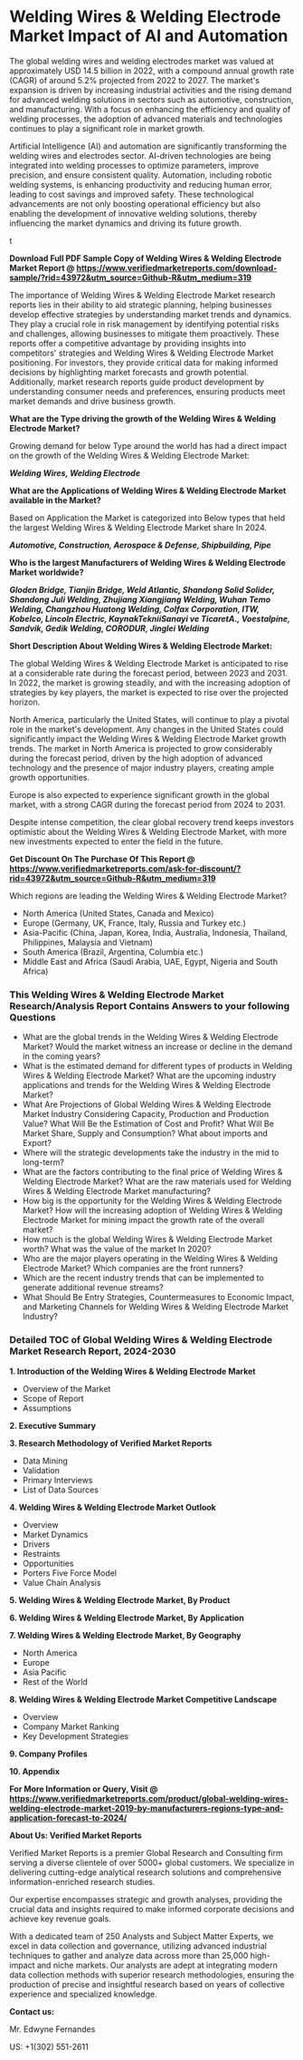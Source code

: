 <meta name="title" content="Global Welding Wires & Welding Electrode Market Impact of AI and Automation"><meta name="description" content="The global welding wires and welding electrodes market was valued at approximately USD 14.5 billion in 2022, with a compound annual growth rate (CAGR) of around 5.2% p"><meta name="title" content="Welding Wires & Welding Electrode Market Size, Share, Scope, Trends, Growth, Opportunities, Analysis, Forecast"><h1>Welding Wires & Welding Electrode Market Impact of AI and Automation</h1><p>The global welding wires and welding electrodes market was valued at approximately USD 14.5 billion in 2022, with a compound annual growth rate (CAGR) of around 5.2% projected from 2022 to 2027. The market's expansion is driven by increasing industrial activities and the rising demand for advanced welding solutions in sectors such as automotive, construction, and manufacturing. With a focus on enhancing the efficiency and quality of welding processes, the adoption of advanced materials and technologies continues to play a significant role in market growth.</p><p>Artificial Intelligence (AI) and automation are significantly transforming the welding wires and electrodes sector. AI-driven technologies are being integrated into welding processes to optimize parameters, improve precision, and ensure consistent quality. Automation, including robotic welding systems, is enhancing productivity and reducing human error, leading to cost savings and improved safety. These technological advancements are not only boosting operational efficiency but also enabling the development of innovative welding solutions, thereby influencing the market dynamics and driving its future growth.</p>t</p><p id="" class=""><strong>Download Full PDF Sample Copy of Welding Wires & Welding Electrode Market Report @ <a href="https://www.verifiedmarketreports.com/download-sample/?rid=43972&utm_source=Github-R&utm_medium=319" target="_blank">https://www.verifiedmarketreports.com/download-sample/?rid=43972&utm_source=Github-R&utm_medium=319</a></strong></p><p>The importance of&nbsp;Welding Wires & Welding Electrode Market research reports lies in their ability to aid strategic planning, helping businesses develop effective strategies by understanding market trends and dynamics. They play a crucial role in risk management by identifying potential risks and challenges, allowing businesses to mitigate them proactively. These reports offer a competitive advantage by providing insights into competitors' strategies and Welding Wires & Welding Electrode Market positioning. For investors, they provide critical data for making informed decisions by highlighting market forecasts and growth potential. Additionally, market research reports guide product development by understanding consumer needs and preferences, ensuring products meet market demands and drive business growth.</p><p><strong>What are the&nbsp;Type driving the growth of the Welding Wires & Welding Electrode Market?</strong></p><p id="" class="">Growing demand for below Type around the world has had a direct impact on the growth of the Welding Wires & Welding Electrode Market:</p><em><strong>Welding Wires, Welding Electrode</strong></em></p><strong>What are the&nbsp;Applications&nbsp;of Welding Wires & Welding Electrode Market available in the Market?</strong></p><p id="" class="">Based on Application the Market is categorized into Below types that held the largest Welding Wires & Welding Electrode Market share In 2024.</p><em><strong>Automotive, Construction, Aerospace & Defense, Shipbuilding, Pipe</strong></em></p><strong>Who is the largest Manufacturers of Welding Wires & Welding Electrode Market worldwide?</strong></p><p><em><strong>Gloden Bridge, Tianjin Bridge, Weld Atlantic, Shandong Solid Solider, Shandong Juli Welding, Zhujiang Xiangjiang Welding, Wuhan Temo Welding, Changzhou Huatong Welding, Colfax Corporation, ITW, Kobelco, Lincoln Electric, KaynakTekniiSanayi ve TicaretA., Voestalpine, Sandvik, Gedik Welding, CORODUR, Jinglei Welding</strong></em></p><p id="" class=""><strong>Short Description About Welding Wires & Welding Electrode Market:</strong></p><p>The global Welding Wires & Welding Electrode Market is anticipated to rise at a considerable rate during the forecast period, between 2023 and 2031. In 2022, the market is growing steadily, and with the increasing adoption of strategies by key players, the market is expected to rise over the projected horizon.</p><p>North America, particularly the United States, will continue to play a pivotal role in the market's development. Any changes in the United States could significantly impact the Welding Wires & Welding Electrode Market growth trends. The market in North America is projected to grow considerably during the forecast period, driven by the high adoption of advanced technology and the presence of major industry players, creating ample growth opportunities.</p><p>Europe is also expected to experience significant growth in the global market, with a strong CAGR during the forecast period from 2024 to 2031.</p><p>Despite intense competition, the clear global recovery trend keeps investors optimistic about the Welding Wires & Welding Electrode Market, with more new investments expected to enter the field in the future.</p><p id="" class=""><strong>Get Discount On The Purchase Of This Report @ <a href="https://www.verifiedmarketreports.com/ask-for-discount/?rid=43972&utm_source=Github-R&utm_medium=319" target="_blank">https://www.verifiedmarketreports.com/ask-for-discount/?rid=43972&utm_source=Github-R&utm_medium=319</a></strong></p>Which regions are leading the Welding Wires & Welding Electrode Market?</p><ul><li>North America (United States, Canada and Mexico)</li><li>Europe (Germany, UK, France, Italy, Russia and Turkey etc.)</li><li>Asia-Pacific (China, Japan, Korea, India, Australia, Indonesia, Thailand, Philippines, Malaysia and Vietnam)</li><li>South America (Brazil, Argentina, Columbia etc.)</li><li>Middle East and Africa (Saudi Arabia, UAE, Egypt, Nigeria and South Africa)</li></ul><h3 id="" class="">This Welding Wires & Welding Electrode Market Research/Analysis Report Contains Answers to your following Questions</h3><ul><li>What are the global trends in the Welding Wires & Welding Electrode Market? Would the market witness an increase or decline in the demand in the coming years?</li><li>What is the estimated demand for different types of products in Welding Wires & Welding Electrode Market? What are the upcoming industry applications and trends for the Welding Wires & Welding Electrode Market?</li><li>What Are Projections of Global Welding Wires & Welding Electrode Market Industry Considering Capacity, Production and Production Value? What Will Be the Estimation of Cost and Profit? What Will Be Market Share, Supply and Consumption? What about imports and Export?</li><li>Where will the strategic developments take the industry in the mid to long-term?</li><li>What are the factors contributing to the final price of Welding Wires & Welding Electrode Market? What are the raw materials used for Welding Wires & Welding Electrode Market manufacturing?</li><li>How big is the opportunity for the Welding Wires & Welding Electrode Market? How will the increasing adoption of Welding Wires & Welding Electrode Market for mining impact the growth rate of the overall market?</li><li>How much is the global Welding Wires & Welding Electrode Market worth? What was the value of the market In 2020?</li><li>Who are the major players operating in the Welding Wires & Welding Electrode Market? Which companies are the front runners?</li><li>Which are the recent industry trends that can be implemented to generate additional revenue streams?</li><li>What Should Be Entry Strategies, Countermeasures to Economic Impact, and Marketing Channels for Welding Wires & Welding Electrode Market Industry?</li></ul><h3 id="" class="">Detailed TOC of Global Welding Wires & Welding Electrode Market Research Report, 2024-2030</h3><p id="" class=""><strong>1. Introduction of the Welding Wires & Welding Electrode Market</strong></p><ul><li>Overview of the Market</li><li>Scope of Report</li><li>Assumptions</li></ul><p id="" class=""><strong>2. Executive Summary</strong></p><p id="" class=""><strong>3. Research Methodology of Verified Market Reports</strong></p><ul><li>Data Mining</li><li>Validation</li><li>Primary Interviews</li><li>List of Data Sources</li></ul><p id="" class=""><strong>4. Welding Wires & Welding Electrode Market Outlook</strong></p><ul><li>Overview</li><li>Market Dynamics</li><li>Drivers</li><li>Restraints</li><li>Opportunities</li><li>Porters Five Force Model</li><li>Value Chain Analysis</li></ul><p id="" class=""><strong>5. Welding Wires & Welding Electrode Market, By Product</strong></p><p id="" class=""><strong>6. Welding Wires & Welding Electrode Market, By Application</strong></p><p id="" class=""><strong>7. Welding Wires & Welding Electrode Market, By Geography</strong></p><ul><li>North America</li><li>Europe</li><li>Asia Pacific</li><li>Rest of the World</li></ul><p id="" class=""><strong>8. Welding Wires & Welding Electrode Market Competitive Landscape</strong></p><ul><li>Overview</li><li>Company Market Ranking</li><li>Key Development Strategies</li></ul><p id="" class=""><strong>9. Company Profiles</strong></p><p id="" class=""><strong>10. Appendix</strong></p><p id="" class=""><strong>For More Information or Query, Visit @ <a href="https://www.verifiedmarketreports.com/product/global-welding-wires-welding-electrode-market-2019-by-manufacturers-regions-type-and-application-forecast-to-2024/" target="_blank">https://www.verifiedmarketreports.com/product/global-welding-wires-welding-electrode-market-2019-by-manufacturers-regions-type-and-application-forecast-to-2024/</a></strong></p><p id="" class=""><strong>About Us: Verified Market Reports</strong></p><p id="" class="">Verified Market Reports is a premier Global Research and Consulting firm serving a diverse clientele of over 5000+ global customers. We specialize in delivering cutting-edge analytical research solutions and comprehensive information-enriched research studies.</p><p id="" class="">Our expertise encompasses strategic and growth analyses, providing the crucial data and insights required to make informed corporate decisions and achieve key revenue goals.</p><p id="" class="">With a dedicated team of 250 Analysts and Subject Matter Experts, we excel in data collection and governance, utilizing advanced industrial techniques to gather and analyze data across more than 25,000 high-impact and niche markets. Our analysts are adept at integrating modern data collection methods with superior research methodologies, ensuring the production of precise and insightful research based on years of collective experience and specialized knowledge.</p><p id="" class=""><strong>Contact us:</strong></p><p id="" class="">Mr. Edwyne Fernandes</p><p id="" class="">US: +1(302) 551-2611</p>